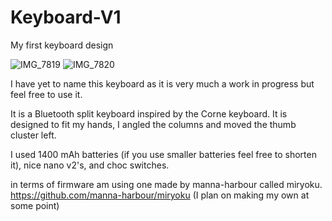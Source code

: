 # Keyboard-V1
My first keyboard design

![IMG_7819](https://github.com/d370/Keyboard-V1/assets/58142550/65265f0c-0e3e-4d1e-812b-f4d5a4ed9e4a)
![IMG_7820](https://github.com/d370/Keyboard-V1/assets/58142550/05b12be0-7664-4b80-8245-ef6a72b113eb)

I have yet to name this keyboard as it is very much a work in progress but feel free to use it.

It is a Bluetooth split keyboard inspired by the Corne keyboard. It is designed to fit my hands, I angled the columns and moved the thumb cluster left.

I used 1400 mAh batteries (if you use smaller batteries feel free to shorten it), nice nano v2's, and choc switches. 

in terms of firmware am using one made by manna-harbour called miryoku.
https://github.com/manna-harbour/miryoku
(I plan on making my own at some point)
